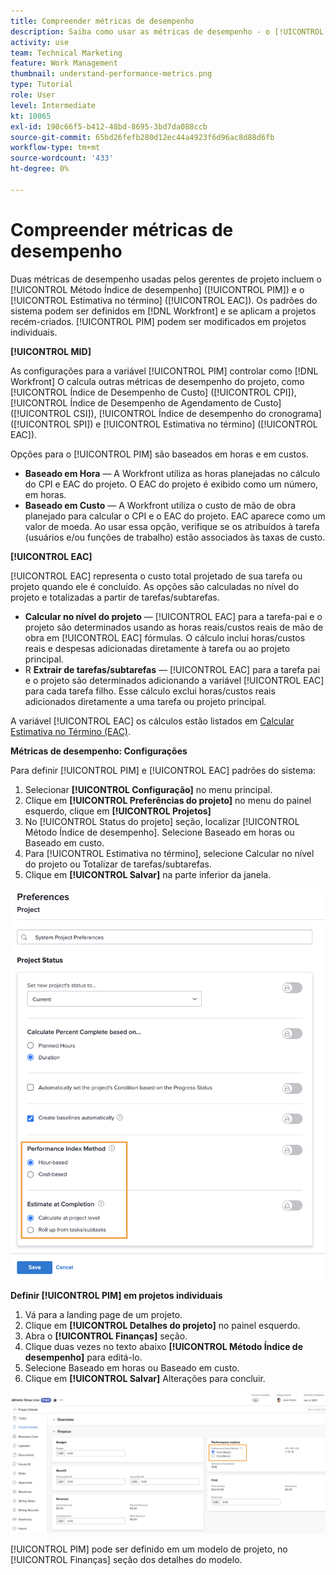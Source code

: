 ```yaml
---
title: Compreender métricas de desempenho
description: Saiba como usar as métricas de desempenho - o [!UICONTROL Método Índice de desempenho] ([!UICONTROL PIM]) e o [!UICONTROL Estimativa no término] ([!UICONTROL EAC]).
activity: use
team: Technical Marketing
feature: Work Management
thumbnail: understand-performance-metrics.png
type: Tutorial
role: User
level: Intermediate
kt: 10065
exl-id: 190c66f5-b412-48bd-8695-3bd7da088ccb
source-git-commit: 65bd26fefb280d12ec44a4923f6d96ac8d88d6fb
workflow-type: tm+mt
source-wordcount: '433'
ht-degree: 0%

---
```


# Compreender métricas de desempenho

Duas métricas de desempenho usadas pelos gerentes de projeto incluem o [!UICONTROL Método Índice de desempenho] ([!UICONTROL PIM]) e o [!UICONTROL Estimativa no término] ([!UICONTROL EAC]). Os padrões do sistema podem ser definidos em [!DNL Workfront] e se aplicam a projetos recém-criados. [!UICONTROL PIM] podem ser modificados em projetos individuais.

**[!UICONTROL MID]**

As configurações para a variável [!UICONTROL PIM] controlar como [!DNL Workfront] O calcula outras métricas de desempenho do projeto, como [!UICONTROL Índice de Desempenho de Custo] ([!UICONTROL CPI]), [!UICONTROL Índice de Desempenho de Agendamento de Custo] ([!UICONTROL CSI]), [!UICONTROL Índice de desempenho do cronograma] ([!UICONTROL SPI]) e [!UICONTROL Estimativa no término] ([!UICONTROL EAC]).

Opções para o [!UICONTROL PIM] são baseados em horas e em custos.

* **Baseado em Hora** — A Workfront utiliza as horas planejadas no cálculo do CPI e EAC do projeto. O EAC do projeto é exibido como um número, em horas.
* **Baseado em Custo** — A Workfront utiliza o custo de mão de obra planejado para calcular o CPI e o EAC do projeto. EAC aparece como um valor de moeda. Ao usar essa opção, verifique se os atribuídos à tarefa (usuários e/ou funções de trabalho) estão associados às taxas de custo.

**[!UICONTROL EAC]**

[!UICONTROL EAC] representa o custo total projetado de sua tarefa ou projeto quando ele é concluído. As opções são calculadas no nível do projeto e totalizadas a partir de tarefas/subtarefas.

* **Calcular no nível do projeto** — [!UICONTROL EAC] para a tarefa-pai e o projeto são determinados usando as horas reais/custos reais de mão de obra em [!UICONTROL EAC] fórmulas. O cálculo inclui horas/custos reais e despesas adicionadas diretamente à tarefa ou ao projeto principal.
* R **Extrair de tarefas/subtarefas** — [!UICONTROL EAC] para a tarefa pai e o projeto são determinados adicionando a variável [!UICONTROL EAC] para cada tarefa filho. Esse cálculo exclui horas/custos reais adicionados diretamente a uma tarefa ou projeto principal.

A variável [!UICONTROL EAC] os cálculos estão listados em [Calcular Estimativa no Término (EAC)](https://experienceleague.adobe.com/docs/workfront/using/manage-work/projects/project-finances/calculate-eac.html?lang=en).

**Métricas de desempenho: Configurações**

Para definir [!UICONTROL PIM] e [!UICONTROL EAC] padrões do sistema:

1. Selecionar **[!UICONTROL Configuração]** no menu principal.
1. Clique em **[!UICONTROL Preferências do projeto]** no menu do painel esquerdo, clique em **[!UICONTROL Projetos]**
1. No [!UICONTROL Status do projeto] seção, localizar [!UICONTROL Método Índice de desempenho]. Selecione Baseado em horas ou Baseado em custo.
1. Para [!UICONTROL Estimativa no término], selecione Calcular no nível do projeto ou Totalizar de tarefas/subtarefas.
1. Clique em **[!UICONTROL Salvar]** na parte inferior da janela.

![Uma imagem do [!UICONTROL Preferências do projeto] tela](assets/setting-up-finances-1.png)

**Definir [!UICONTROL PIM] em projetos individuais**

1. Vá para a landing page de um projeto.
1. Clique em **[!UICONTROL Detalhes do projeto]** no painel esquerdo.
1. Abra o **[!UICONTROL Finanças]** seção.
1. Clique duas vezes no texto abaixo **[!UICONTROL Método Índice de desempenho]** para editá-lo.
1. Selecione Baseado em horas ou Baseado em custo.
1. Clique em **[!UICONTROL Salvar]** Alterações para concluir.

![Uma imagem do [!UICONTROL Detalhes do projeto] tela](assets/setting-up-finances-2.png)

[!UICONTROL PIM] pode ser definido em um modelo de projeto, no [!UICONTROL Finanças] seção dos detalhes do modelo.
